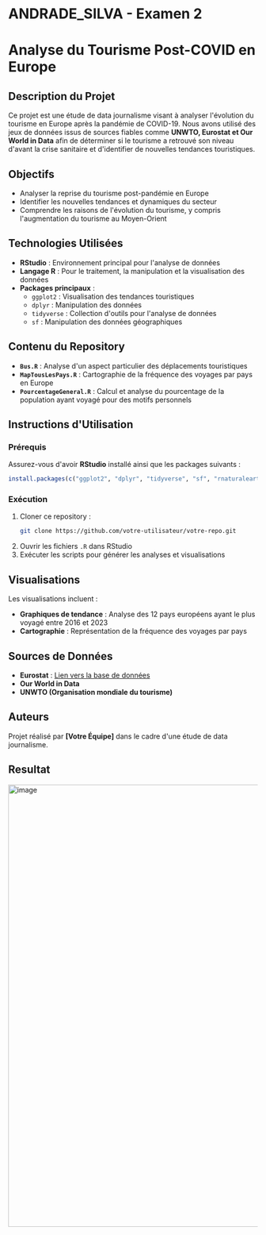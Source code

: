 # ANDRADE_SILVA - Examen 2



# Analyse du Tourisme Post-COVID en Europe

## Description du Projet
Ce projet est une étude de data journalisme visant à analyser l'évolution du tourisme en Europe après la pandémie de COVID-19. Nous avons utilisé des jeux de données issus de sources fiables comme **UNWTO, Eurostat et Our World in Data** afin de déterminer si le tourisme a retrouvé son niveau d'avant la crise sanitaire et d'identifier de nouvelles tendances touristiques.

## Objectifs
- Analyser la reprise du tourisme post-pandémie en Europe
- Identifier les nouvelles tendances et dynamiques du secteur
- Comprendre les raisons de l'évolution du tourisme, y compris l'augmentation du tourisme au Moyen-Orient

## Technologies Utilisées
- **RStudio** : Environnement principal pour l'analyse de données
- **Langage R** : Pour le traitement, la manipulation et la visualisation des données
- **Packages principaux** :
  - `ggplot2` : Visualisation des tendances touristiques
  - `dplyr` : Manipulation des données
  - `tidyverse` : Collection d'outils pour l'analyse de données
  - `sf` : Manipulation des données géographiques

## Contenu du Repository
- **`Bus.R`** : Analyse d'un aspect particulier des déplacements touristiques
- **`MapTousLesPays.R`** : Cartographie de la fréquence des voyages par pays en Europe
- **`PourcentageGeneral.R`** : Calcul et analyse du pourcentage de la population ayant voyagé pour des motifs personnels

## Instructions d'Utilisation
### Prérequis
Assurez-vous d'avoir **RStudio** installé ainsi que les packages suivants :
```r
install.packages(c("ggplot2", "dplyr", "tidyverse", "sf", "rnaturalearth", "rnaturalearthdata"))
```

### Exécution
1. Cloner ce repository :
   ```bash
   git clone https://github.com/votre-utilisateur/votre-repo.git
   ```
2. Ouvrir les fichiers `.R` dans RStudio
3. Exécuter les scripts pour générer les analyses et visualisations

## Visualisations
Les visualisations incluent :
- **Graphiques de tendance** : Analyse des 12 pays européens ayant le plus voyagé entre 2016 et 2023
- **Cartographie** : Représentation de la fréquence des voyages par pays

## Sources de Données
- **Eurostat** : [Lien vers la base de données](https://ec.europa.eu/eurostat/databrowser/view/tin00186/default/table?lang=fr)
- **Our World in Data**
- **UNWTO (Organisation mondiale du tourisme)**

## Auteurs
Projet réalisé par **[Votre Équipe]** dans le cadre d'une étude de data journalisme.

## Resultat 
<img width="891" alt="image" src="https://github.com/user-attachments/assets/276d93d0-9d33-4f5b-9c39-b81fe3a46355" />

